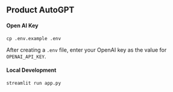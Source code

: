 ## Product AutoGPT

#### Open AI Key
```
cp .env.example .env
```
After creating a `.env` file, enter your OpenAI key as the value for `OPENAI_API_KEY`.

#### Local Development
```
streamlit run app.py
```
